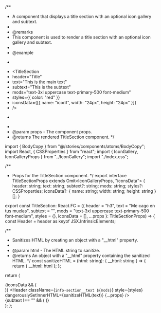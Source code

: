 /**
 * A component that displays a title section with an optional icon gallery and subtext.
 *
 * @remarks
 * This component is used to render a title section with an optional icon gallery and subtext.
 *
 * @example
 * ```tsx
 * <TitleSection
 *   header="Title"
 *   text="This is the main text"
 *   subtext="This is the subtext"
 *   mods="text-3xl uppercase text-primary-500 font-medium"
 *   styles={{ color: "red" }}
 *   iconsData={[{ name: "icon1", width: "24px", height: "24px" }]}
 * />
 * ```
 *
 * @param props - The component props.
 * @returns The rendered TitleSection component.
 */

import { BodyCopy } from "@/stories/components/atoms/BodyCopy";
import React, { CSSProperties } from "react";
import { IconGallery, IconGalleryProps } from "../IconGallery";
import "./index.css";

/**
 * Props for the TitleSection component.
 */
export interface TitleSectionProps extends Omit<IconGalleryProps, "iconsData"> {
  header: string;
  text: string;
  subtext?: string;
  mods: string;
  styles?: CSSProperties;
  iconsData?: { name: string; width: string; height: string }[];
}

export const TitleSection: React.FC<TitleSectionProps> = ({
  header = "h3",
  text = "Me cago en tus muelas",
  subtext = "",
  mods = "text-3xl uppercase text-primary-500 font-medium",
  styles = {},
  iconsData = [],
  ...props
}: TitleSectionProps) => {
  const Header = header as keyof JSX.IntrinsicElements;

  /**
   * Sanitizes HTML by creating an object with a "__html" property.
   *
   * @param html - The HTML string to sanitize.
   * @returns An object with a "__html" property containing the sanitized HTML.
   */
  const sanitizeHTML = (html: string): { __html: string } => {
    return { __html: html };
  };

  return (
    <div>
      <div className="flex items-center mb-0 lg:mb-6">
        {iconsData && (
          <div className="text-2xl lg:text-3xl flex mr-1">
            <IconGallery iconsData={iconsData} />
          </div>
        )}
        <Header
          className={`info-section__text ${mods}`}
          style={styles}
          dangerouslySetInnerHTML={sanitizeHTML(text)}
          {...props}
        />
      </div>
      {subtext !== "" && (
        <BodyCopy
          tag="p"
          size="sm"
          emphasis="low"
          mods="mt-4 lg:mt-0"
          italic
          text={subtext}
        />
      )}
    </div>
  );
};
